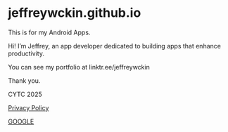 # jeffreywckin.github.io

This is for my Android Apps.

Hi! I’m Jeffrey, an app developer dedicated to building apps that enhance productivity. 

You can see my portfolio at linktr.ee/jeffreywckin 

Thank you. 

CYTC 2025




[Privacy Policy](https://jeffreywckin.github.io/privacy.txt)

[GOOGLE](https://www.google.com)


